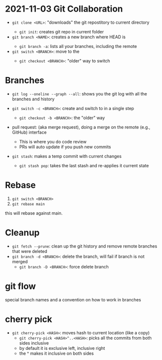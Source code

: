 # 2021-11-03 Git Collaboration

- `git clone <URL>`: "downloads" the git repostitory <URL> to current directory
    - `git init`: creates git repo in current folder
- `git branch <NAME>`: creates a new branch <NAME> where HEAD is
    - `git branch -a`: lists all your branches, including the remote
- `git switch <BRANCH>`: move to the <BRANCH>
    - `git checkout <BRANCH>`: "older" way to switch

# Branches

- `git log --oneline --graph --all`: shows you the git log with all the branches and history
- `git switch -c <BRANCH>`: create and switch to <BRANCH> in a single step
    - `git checkout -b <BRANCH>`: the "older" way
- pull request: (aka merge request), doing a merge on the remote (e.g., GitHub) interface
    - This is where you do code review
    - PRs will auto update if you push new commits

- `git stash`: makes a temp commit with current changes
    - `git stash pop`: takes the last stash and re-applies it current state

# Rebase

1. `git switch <BRANCH>`
2. `git rebase main`

this will rebase <BRANCH> against main.

# Cleanup

- `git fetch --prune`: clean up the git history and remove remote branches that were deleted
- `git branch -d <BRANCH>`: delete the branch, will fail if branch is not merged
    - `git branch -D <BRANCH>`: force delete branch

# git flow

special branch names and a convention on how to work in branches

# cherry pick

- `git cherry-pick <HASH>`: moves hash to current location (like a copy)
    - `git cherry-pick <HASH>^..<HASH>`: picks all the commits from both sides inclusive
    - by default it is exclusive left, inclusive right
    - the ^ makes it inclusive on both sides


